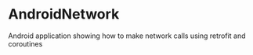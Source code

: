 # AndroidNetwork
Android application showing how to make network calls using retrofit and coroutines
